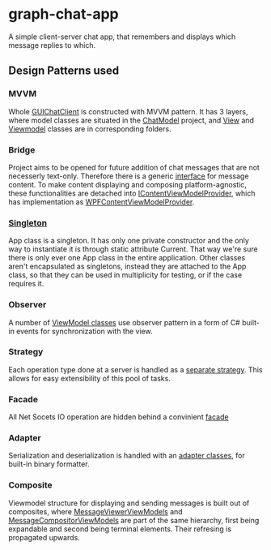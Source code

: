 # graph-chat-app
A simple client-server chat app, that remembers and displays which message replies to which.

## Design Patterns used

### MVVM

Whole [GUIChatClient](GUIChatClient/) is constructed with MVVM pattern. It has 3 layers, where model classes are situated in the [ChatModel](ChatModel/) project, and [View](GUIChatClient/View) and [Viewmodel](GUIChatClient/ViewModel) classes are in corresponding folders.

### Bridge

Project aims to be opened for future addition of chat messages that are not necesserly text-only. Therefore there is a generic [interface](ChatModel/Message/Content/IMessageContent.cs) for message content. To make content displaying and composing platform-agnostic, these functionalities are detached into [IContentViewModelProvider](ChatModel/Message/Content/IContentViewModelProvider.cs), which has implementation as [WPFContentViewModelProvider](GUIChatClient/ViewModel/WPFContentViewModelProvider.cs).

### [Singleton](GUIChatClient/App.xaml.cs)

App class is a singleton. It has only one private constructor and the only way to instantiate it is through static attribute Current. That way we're sure there is only ever one App class in the entire application. Other classes aren't encapsulated as singletons, instead they are attached to the App class, so that they can be used in multiplicity for testing, or if the case requires it. 

### Observer

A number of [ViewModel classes](GUIChatClient/ViewModel) use observer pattern in a form of C# built-in events for synchronization with the view.

### Strategy

Each operation type done at a server is handled as a [separate strategy](ChatServer/HandleStrategies). This allows for easy extensibility of this pool of tasks.

### Facade

All Net Socets IO operation are hidden behind a convinient [facade](ChatServer/ConcreteIOSocketFacade.cs)

### Adapter

Serialization and deserialization is handled with an [adapter classes](ChatModel/Util/ConcreteSerializer.cs), for built-in binary formatter.

### Composite

Viewmodel structure for displaying and sending messages is  built out of composites, where [MessageViewerViewModels](GUIChatClient/ViewModel/MessageViewerViewModel.cs) and [MessageCompositorViewModels](GUIChatClient/ViewModel/MessageCompositorViewModel.cs) are part of the same hierarchy, first being expandable and second being terminal elements. Their refresing is propagated upwards.